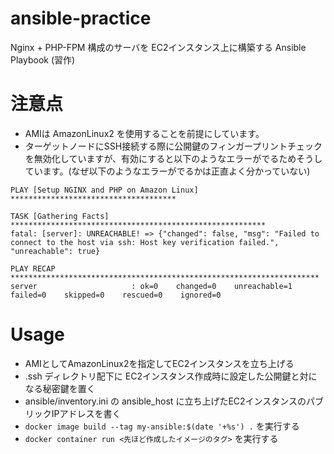 # ansible-practice

Nginx + PHP-FPM 構成のサーバを EC2インスタンス上に構築する Ansible Playbook (習作)

# 注意点
- AMIは AmazonLinux2 を使用することを前提にしています。
- ターゲットノードにSSH接続する際に公開鍵のフィンガープリントチェックを無効化していますが、有効にすると以下のようなエラーがでるためそうしています。(なぜ以下のようなエラーがでるかは正直よく分かっていない)

```
PLAY [Setup NGINX and PHP on Amazon Linux] *************************************

TASK [Gathering Facts] *********************************************************
fatal: [server]: UNREACHABLE! => {"changed": false, "msg": "Failed to connect to the host via ssh: Host key verification failed.", "unreachable": true}

PLAY RECAP *********************************************************************
server                     : ok=0    changed=0    unreachable=1    failed=0    skipped=0    rescued=0    ignored=0  
```

# Usage 
- AMIとしてAmazonLinux2を指定してEC2インスタンスを立ち上げる
- .ssh ディレクトリ配下に EC2インスタンス作成時に設定した公開鍵と対になる秘密鍵を置く
- ansible/inventory.ini の ansible_host に立ち上げたEC2インスタンスのパブリックIPアドレスを書く
- `docker image build --tag my-ansible:$(date '+%s') .` を実行する
- `docker container run <先ほど作成したイメージのタグ>` を実行する
